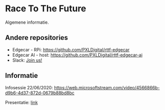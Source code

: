 # Race To The Future
Algemene informatie.

## Andere repositories
* Edgecar - RPi: https://github.com/PXLDigital/rttf-edgecar
* Edgecar AI - host: https://github.com/PXLDigital/rttf-edgecar-ai
* Slack: [Join us!](https://join.slack.com/t/racetothefuture/shared_invite/zt-d800wi5v-ipp_ErJ_6D_w3dWvLXqX7Q)

## Informatie
Infosessie 22/06/2020: https://web.microsoftstream.com/video/4566866b-d9b6-4d37-872d-0679b88bd8bc

Presentatie: [link](infosessie_racetothefuture.pptx)

